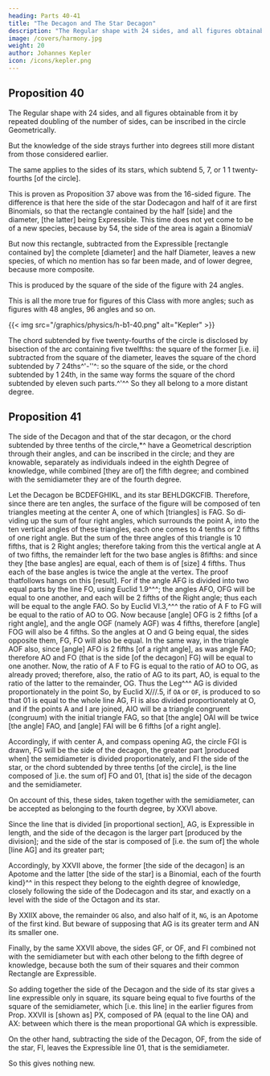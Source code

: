 ```yaml
---
heading: Parts 40-41
title: "The Decagon and The Star Decagon"
description: "The Regular shape with 24 sides, and all figures obtainable from it by repeated doubling of the number of sides, can be inscribed in the circle Geometrically"
image: /covers/harmony.jpg
weight: 20
author: Johannes Kepler
icon: /icons/kepler.png
---
```



## Proposition 40

The Regular shape with 24 sides, and all figures obtainable from it by repeated doubling of the number of sides, can be inscribed in the circle Geometrically. 

But the knowledge of the side strays further into degrees still more distant from those considered earlier.

The same applies to the sides of its stars, which subtend 5, 7, or 1 1 twenty-fourths [of the circle].

This is proven as Proposition 37 above was from the 16-sided figure. The difference is that here the side of the star Dodecagon and half of it are first Binomials, so that the rectangle contained by the half [side] and the diameter, [the latter] being Expressible. This time does not yet come to be of a new species, because by 54, the side of the area is again a BinomiaV 

But now this rectangle, subtracted from the Expressible [rectangle contained by] the complete [diameter] and the half Diameter, leaves a new species, of which no mention has so far been made, and of lower degree, because more composite. 

This is produced by the square of the side of the figure with 24 angles.

This is all the more true for figures of this Class with more angles; such as figures with 48 angles, 96 angles and so on.

{{< img src="/graphics/physics/h-b1-40.png" alt="Kepler" >}}


The chord subtended by five twenty-fourths of the circle is disclosed by bisection of the arc
containing five twelfths: the square of the former [i.e. ii] subtracted from the square of the diameter, leaves the square of the chord subtended by 7 24ths^'-''^: so the square of the side,
or the chord subtended by 1 24th, in the same way forms the square of the chord subtended by eleven such parts.^'^^ So they all belong to a more distant degree.


## Proposition 41

The side of the Decagon and that of the star decagon, or the chord subtended by three tenths of the circle,*^ have a Geometrical description through their angles, and can be inscribed in the circle; and they
are knowable, separately as individuals indeed in the eighth Degree of knowledge, while combined [they are of] the fifth degree; and combined with the semidiameter they are of the fourth degree.


Let the Decagon be BCDEFGHIKL, and its star BEHLDGKCFIB. Therefore, since there are ten angles, the surface of the figure will be composed of
ten triangles meeting at the center A, one of which [triangles] is FAG. So di­
viding up the sum of four right angles, which surrounds the point A, into the ten vertical angles of these triangles, each one comes to 4 tenths or 2 fifths of one
right angle. But the sum of the three angles of this triangle is 10 fifths, that
is 2 Right angles; therefore taking from this the vertical angle at A of two fifths,
the remainder left for the two base angles
is 8fifths: and since they [the base angles]
are equal, each of them is of [size] 4 fifths.
Thus each of the base angles is twice the
angle at the vertex. The proof thatfollows
hangs on this [result].
For if the angle AFG is divided into
two equal parts by the line FO, using
Euclid 1.9^^^; the angles AFO, OFG will
be equal to one another, and each will
be 2 fifths of the Right angle; thus each
will be equal to the angle FAO. So by
Euclid VI.3,^^^ the ratio of A F to FG
will be equal to the ratio of AO to OG.
Now because [angle] OFG is 2 fifths [of a right angle], and the angle OGF
(namely AGF) was 4 fifths, therefore [angle] FOG will also be 4 fifths. So the
angles at O and G being equal, the sides opposite them, FG, FO will also be equal.
In the same way, in the triangle AOF also, since [angle] AFO is 2 fifths
[of a right angle], as was angle FAO; therefore AO and FO (that is the side
[of the decagon] FG) will be equal to one another. Now, the ratio of A F to FG
is equal to the ratio of AO to OG, as already proved; therefore, also, the ratio
of AG to its part, AO, is equal to the ratio of the latter to the remainder, OG.
Thus the Leg^^^ AG is divided proportionately in the point
So, by Euclid X///.5, if `OA` or `OF`, is produced to so that 01 is equal to the whole line AG, FI is also divided proportionately at O, and if the points A and I are joined, AIO will be a triangle congruent (congruum) with the initial triangle FAG, so that [the angle] OAI will be twice [the angle] FAO, and [angle] FAI will be 6 fifths [of a right angle].

Accordingly, if with center A, and compass opening AG, the circle FGI is drawn, FG will be the side of the decagon, the greater part ]produced when] the semidiameter is divided proportionately, and FI the side of the star, or the chord subtended by three tenths [of the circle], is the line composed of ]i.e. the sum of] FO and 01, [that is] the side of the decagon and the semidiameter.

On account of this, these sides, taken together with the semidiameter, can be accepted as belonging to the fourth degree, by XXVI above. 

Since the line that is divided [in proportional section], AG, is Expressible in length, and the side of the decagon is the larger part [produced by the division]; and the side of the star is composed of [i.e. the sum of] the whole [line
AG] and its greater part; 

Accordingly, by XXVII above, the former [the side of the decagon] is an Apotome and the latter [the side of the star] is a Binomial, each of the fourth kind}^^ in this respect they belong to the eighth degree of knowledge, closely following the side of the Dodecagon and its star, and exactly on a level with the side of the Octagon and its star.


By XXIIX above, the remainder `OG` also, and also half of it, `NG`, is an Apotome of the first kind. But beware of supposing that AG is its greater term and AN its smaller one. 

Finally, by the same XXVII above, the sides GF, or OF, and FI combined not with the semidiameter but with each other belong to the fifth degree of knowledge, because both the sum of their squares and their common Rectangle are
Expressible.

So adding together the side of the Decagon and the side of its star gives a line expressible only in square, its square being equal to five fourths of the square of the semidiameter, which [i.e. this line] in the earlier figures from Prop.
XXVII is [shown as] PX, composed of PA (equal to the line OA) and AX: between which there is the mean proportional GA which is expressible.

On the other hand, subtracting the side of the Decagon, OF, from the side of the star, FI, leaves the Expressible line 01, that is the semidiameter.

So this gives nothing new.


